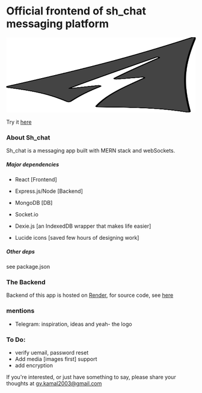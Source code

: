 # Official frontend of sh_chat messaging platform

<img src='./public/sh_chat_logo.svg' height='200' width='2000' >

Try it [here](https://kam0797.github.io/sh-chat-fe/)

### About Sh_chat

Sh_chat is a messaging app built with MERN stack and webSockets.

##### Major dependencies

- React [Frontend]

- Express.js/Node [Backend]

- MongoDB [DB]

- Socket.io

- Dexie.js [an IndexedDB wrapper that makes life easier]

- Lucide icons [saved few hours of designing work]

##### Other deps

see package.json

### The Backend

Backend of this app is hosted on [Render](https://render.com), for source code, see [here](https://github.com/kam0797/sh-chat/)


### mentions

- Telegram: inspiration, ideas and yeah- the logo

### To Do:

- verify uemail, password reset
- Add media [images first] support
- add encryption



If you're interested, or just have something to say, please share your thoughts at [gv.kamal2003@gmail.com](mailto:gv.kamal2003@gmail.com)
